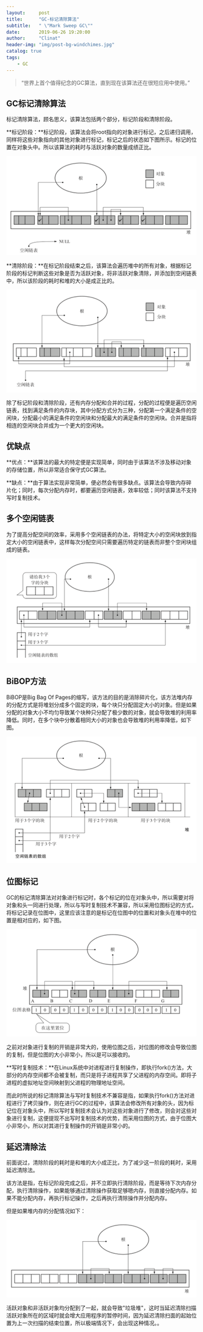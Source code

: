 ```yaml
---
layout:     post
title:      "GC-标记清除算法"
subtitle:   " \"Mark Sweep GC\""
date:       2019-06-26 19:20:00
author:     "Clinat"
header-img: "img/post-bg-windchimes.jpg"
catalog: true
tags:
    - GC
---
```


> “世界上首个值得纪念的GC算法，直到现在该算法还在很短应用中使用。”


## GC标记清除算法

标记清除算法，顾名思义，该算法包括两个部分，标记阶段和清除阶段。

**标记阶段：**标记阶段，该算法会将root指向的对象进行标记，之后递归调用，同样将这些对象指向的其他对象进行标记，标记之后的状态如下图所示。标记的位置在对象头中。所以该算法的耗时与活跃对象的数量成绩正比。

<img src="/img_post/MarkSweepGC/marksweep0.png" style="zoom:50%">

**清除阶段：**在标记阶段结束之后，该算法会遍历堆中的所有对象，根据标记阶段的标记判断这些对象是否为活跃对象，将非活跃对象清除，并添加到空闲链表中，所以该阶段的耗时和堆的大小是成正比的。

<img src="/img_post/MarkSweepGC/marksweep1.png" style="zoom:50%">

除了标记阶段和清除阶段，还有内存分配和合并的过程，分配的过程便是遍历空闲链表，找到满足条件的内存块，其中分配方式分为三种，分配第一个满足条件的空闲块，分配最小的满足条件的空闲块和分配最大的满足条件的空闲块。合并是指将相连的空闲块合并成为一个更大的空闲块。



## 优缺点

**优点：**该算法的最大的特定便是实现简单，同时由于该算法不涉及移动对象的存储位置，所以非常适合保守式GC算法。

**缺点：**由于算法实现非常简单，便必然会有很多缺点。该算法会导致内存碎片化；同时，每次分配内存时，都要遍历空闲链表，效率较低；同时该算法不支持写时复制技术。



## 多个空闲链表

为了提高分配空间的效率，采用多个空闲链表的办法，将特定大小的空闲块放到指定大小的空闲链表中，这样每次分配空间只需要遍历特定的链表而非整个空闲块组成的链表。

<img src="/img_post/MarkSweepGC/marksweep2.png" style="zoom:50%">



## BiBOP方法

BiBOP是Big Bag Of Pages的缩写，该方法的目的是消除碎片化，该方法堆内存的分配方式是将堆划分成多个固定的块，每个块只分配固定大小的对象。但是如果分配的对象大小不均匀导致某个块种只分配了极少数的对象，就会导致堆的利用率降低。同时，在多个块中分散着相同大小的对象也会导致堆的利用率降低，如下图。

<img src="/img_post/MarkSweepGC/marksweep3.png" style="zoom:50%">



## 位图标记

GC的标记清除算法对对象进行标记时，各个标记的位在对象头中，所以需要对将对象和头一同进行处理，所以与写时复制技术不兼容，所以采用位图标记的方式，将标记记录在位图中，这里应该注意的是标记在位图中的位置和对象头在堆中的位置是相对应的，如下图。

<img src="/img_post/MarkSweepGC/marksweep4.png" style="zoom:50%">

之前对对象进行复制的开销是非常大的，使用位图之后，对位图的修改会导致位图的复制，但是位图的大小非常小，所以是可以接收的。

**写时复制技术：**在Linux系统中对进程进行复制操作，即执行fork()方法，大部分的内存空间都不会被复制，而只是将子进程共享了父进程的内存空间。即将子进程的虚拟地址空间映射到父进程的物理地址空间。

而此时所说的标记清除算法与写时复制技术不兼容是指，如果执行fork()方法对进程进行了拷贝操作，则在进行GC的过程中，该算法会修改所有对象的头，因为标记位在对象头中，所以写时复制技术会认为对这些对象进行了修改，则会对这些对象进行复制，这便提现不出写时复制技术的优势，而采用位图的方式，由于位图大小非常小，所以对其进行复制操作的开销是非常小的。



## 延迟清除法

前面说过，清除阶段的耗时是和堆的大小成正比，为了减少这一阶段的耗时，采用延迟清除法。

该方法是指，在标记阶段完成之后，并不立即执行清除阶段，而是等待下次内存分配，执行清除操作，如果能够通过清除操作获取足够嗯内存，则直接分配内存。如果不能分配内存，再执行标记操作，之后再执行清除操作并分配内存。

但是如果堆内存的分配情况如下：

<img src="/img_post/MarkSweepGC/marksweep5.png" style="zoom:50%">

活跃对象和非活跃对象均分配到了一起，就会导致"垃圾堆"，这时当延迟清除扫描活跃对象所在的区域时就会增大应用程序的暂停时间，因为延迟清除扫面的起始位置为上一次扫描的结束位置，所以极端情况下，会出现这种情况。。